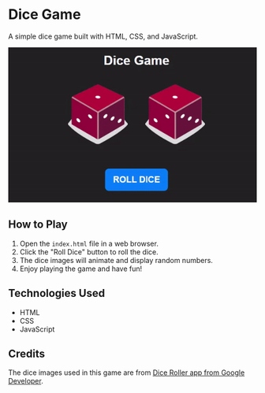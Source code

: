 # Dice Game

A simple dice game built with HTML, CSS, and JavaScript.


![Dice Game Demo](ezgif.com-video-to-gif.gif)

## How to Play

1. Open the `index.html` file in a web browser.
2. Click the "Roll Dice" button to roll the dice.
3. The dice images will animate and display random numbers.
4. Enjoy playing the game and have fun!


## Technologies Used

- HTML
- CSS
- JavaScript

## Credits

The dice images used in this game are from [Dice Roller app from Google Developer](https://github.com/google-developer-training/android-basics-kotlin-dice-roller-with-images-app-solution/raw/master/dice_images.zip).
